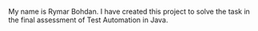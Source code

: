 My name is Rymar Bohdan. I have created this project to solve the task in the final assessment of Test Automation in Java. 